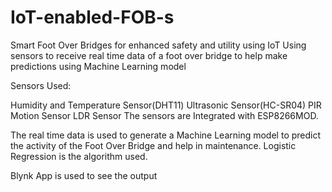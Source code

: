 # IoT-enabled-FOB-s
Smart Foot Over Bridges for enhanced safety and utility using IoT
Using sensors to receive real time data of a foot over bridge to help make predictions using Machine Learning model

Sensors Used:

Humidity and Temperature Sensor(DHT11)
Ultrasonic Sensor(HC-SR04)
PIR Motion Sensor
LDR Sensor
The sensors are Integrated with ESP8266MOD.

The real time data is used to generate a Machine Learning model to predict the activity of the Foot Over Bridge and help in maintenance. Logistic Regression is the algorithm used.

Blynk App is used to see the output
